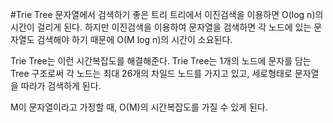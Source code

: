 #Trie Tree
문자열에서 검색하기 좋은 트리
트리에서 이진검색을 이용하면 O(log n)의 시간이 걸리게 된다.
하지만 이진검색을 이용하여 문자열을 검색하면 각 노드에 있는 문자열도 검색해야 하기 때문에 O(M log n)의 시간이 소요된다.

Trie Tree는 이런 시간복잡도를 해결해준다.
Trie Tree는 1개의 노드에 문자를 담는 Tree 구조로써 각 노드는 최대 26개의 차일드 노드를 가지고 있고, 
세로형태로 문자열을 따라가 검색하게 된다.

M이 문자열이라고 가정할 때, O(M)의 시간복잡도를 가질 수 있게 된다.
